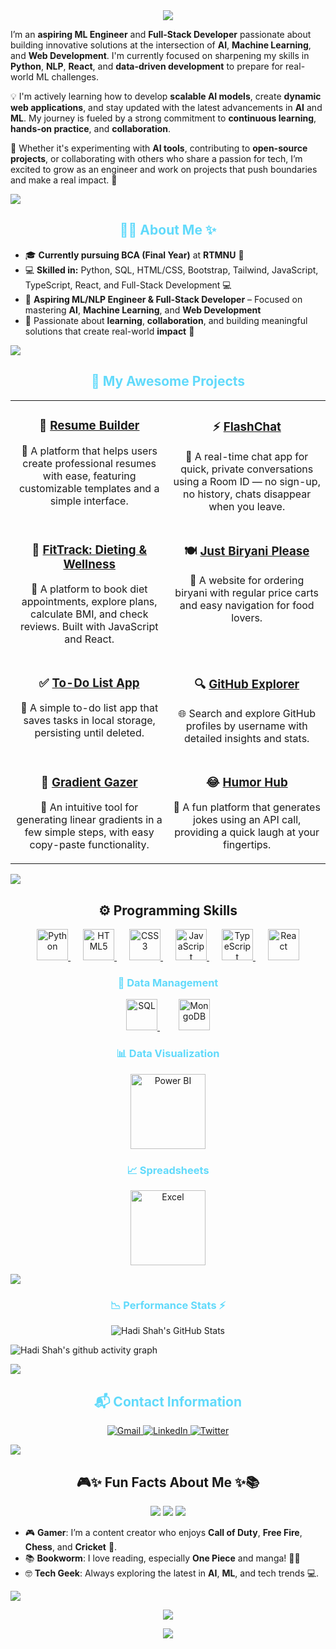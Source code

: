 <div align="center">
  <img src="https://readme-typing-svg.demolab.com?font=JetBrains+Mono&size=24&pause=1000&color=00F0FF&center=true&vCenter=true&width=620&lines=Hey+Coder!+Welcome+to+My+GitHub+%F0%9F%94%8E;Hadi+Shah+Here+%F0%9F%9A%80;Aspiring+ML+|+NLP+Engineer+|+Full+Stack+Dev;Learning+AI+%7C+Machine+Learning+%7C+DevLife"/>
</div>



I’m an **aspiring ML Engineer** and **Full-Stack Developer** passionate about building innovative solutions at the intersection of **AI**, **Machine Learning**, and **Web Development**. I'm currently focused on sharpening my skills in **Python**, **NLP**, **React**, and **data-driven development** to prepare for real-world ML challenges.

💡 I'm actively learning how to develop **scalable AI models**, create **dynamic web applications**, and stay updated with the latest advancements in **AI** and **ML**. My journey is fueled by a strong commitment to **continuous learning**, **hands-on practice**, and **collaboration**.

🌟 Whether it's experimenting with **AI tools**, contributing to **open-source projects**, or collaborating with others who share a passion for tech, I’m excited to grow as an engineer and work on projects that push boundaries and make a real impact. 🚀

<img src="https://user-images.githubusercontent.com/73097560/115834477-dbab4500-a447-11eb-908a-139a6edaec5c.gif">

<h2 align="center" style="color:#61DAFB;">👨‍💻 About Me ✨</h2>

<ul>
  <li>🎓 <strong>Currently pursuing BCA (Final Year)</strong> at <strong>RTMNU</strong> 🎯</li>
  <li>💻 <strong>Skilled in:</strong> Python, SQL, HTML/CSS, Bootstrap, Tailwind, JavaScript, TypeScript, React, and Full-Stack Development 💻</li>
  <li>🚀 <strong>Aspiring ML/NLP Engineer & Full-Stack Developer</strong> – Focused on mastering <strong>AI</strong>, <strong>Machine Learning</strong>, and <strong>Web Development</strong></li>
  <li>🤝 Passionate about <strong>learning</strong>, <strong>collaboration</strong>, and building meaningful solutions that create real-world <strong>impact</strong> 👫</li>
</ul>
  

<img src="https://user-images.githubusercontent.com/73097560/115834477-dbab4500-a447-11eb-908a-139a6edaec5c.gif">

<h2 align="center" style="color:#61DAFB;">🚀 My Awesome Projects</h2>

<table align="center" cellspacing="15">
  <tr>
    <td align="center" valign="top" width="400">
      <h3>📝 <a href="https://hadishah123.github.io/Resume-Builder" target="_blank"><strong>Resume Builder</strong></a></h3>
      <p>💼 A platform that helps users create professional resumes with ease, featuring customizable templates and a simple interface.</p>
    </td>
    <td align="center" valign="top" width="400">
      <h3>⚡ <a href="https://noise-clone2.netlify.app/" target="_blank"><strong>FlashChat</strong></a></h3>
      <p>💬 A real-time chat app for quick, private conversations using a Room ID — no sign-up, no history, chats disappear when you leave.</p>
    </td>
  </tr>
  <tr>
    <td align="center" valign="top" width="400">
      <h3>🍎 <a href="https://justdiet.vercel.app" target="_blank"><strong>FitTrack: Dieting & Wellness</strong></a></h3>
      <p>🥗 A platform to book diet appointments, explore plans, calculate BMI, and check reviews. Built with JavaScript and React.</p>
    </td>
    <td align="center" valign="top" width="400">
      <h3>🍽️ <a href="https://hadishah123.github.io/JustBiryaniPlease/" target="_blank"><strong>Just Biryani Please</strong></a></h3>
      <p>🍚 A website for ordering biryani with regular price carts and easy navigation for food lovers.</p>
    </td>
  </tr>
  <tr>
    <td align="center" valign="top" width="400">
      <h3>✅ <a href="https://hadishah123.github.io/To-Do-List/" target="_blank"><strong>To-Do List App</strong></a></h3>
      <p>📝 A simple to-do list app that saves tasks in local storage, persisting until deleted.</p>
    </td>
    <td align="center" valign="top" width="400">
      <h3>🔍 <a href="https://hadishah123.github.io/Github-Profile-Search/" target="_blank"><strong>GitHub Explorer</strong></a></h3>
      <p>🌐 Search and explore GitHub profiles by username with detailed insights and stats.</p>
    </td>
  </tr>
  <tr>
    <td align="center" valign="top" width="400">
      <h3>🎨 <a href="https://hadishah123.github.io/Gradient-Gazer/" target="_blank"><strong>Gradient Gazer</strong></a></h3>
      <p>🌈 An intuitive tool for generating linear gradients in a few simple steps, with easy copy-paste functionality.</p>
    </td>
    <td align="center" valign="top" width="400">
      <h3>😂 <a href="https://hadishah123.github.io/Humor-Hub/" target="_blank"><strong>Humor Hub</strong></a></h3>
      <p>🤣 A fun platform that generates jokes using an API call, providing a quick laugh at your fingertips.</p>
    </td>
  </tr>
</table>




<img src="https://user-images.githubusercontent.com/73097560/115834477-dbab4500-a447-11eb-908a-139a6edaec5c.gif">

<h2 align="center">⚙️ <strong>Programming Skills</strong></h2>

<p align="center">
  <a href="https://www.python.org/" target="_blank" title="Python" style="margin:0 10px;">
    <img src="https://cdn.jsdelivr.net/gh/devicons/devicon/icons/python/python-original.svg" alt="Python" width="50" height="50"/>
  </a>
  <a href="https://developer.mozilla.org/en-US/docs/Web/HTML" target="_blank" title="HTML5" style="margin:0 10px;">
    <img src="https://cdn.jsdelivr.net/gh/devicons/devicon/icons/html5/html5-original.svg" alt="HTML5" width="50" height="50"/>
  </a>
  <a href="https://developer.mozilla.org/en-US/docs/Web/CSS" target="_blank" title="CSS3" style="margin:0 10px;">
    <img src="https://cdn.jsdelivr.net/gh/devicons/devicon/icons/css3/css3-original.svg" alt="CSS3" width="50" height="50"/>
  </a>
  <a href="https://developer.mozilla.org/en-US/docs/Web/JavaScript" target="_blank" title="JavaScript" style="margin:0 10px;">
    <img src="https://cdn.jsdelivr.net/gh/devicons/devicon/icons/javascript/javascript-original.svg" alt="JavaScript" width="50" height="50"/>
  </a>
  <a href="https://www.typescriptlang.org/" target="_blank" title="TypeScript" style="margin:0 10px;">
    <img src="https://cdn.jsdelivr.net/gh/devicons/devicon/icons/typescript/typescript-original.svg" alt="TypeScript" width="50" height="50"/>
  </a>
  <a href="https://reactjs.org/" target="_blank" title="React" style="margin:0 10px;">
    <img src="https://cdn.jsdelivr.net/gh/devicons/devicon/icons/react/react-original.svg" alt="React" width="50" height="50"/>
  </a>
</p>

<h3 align="center" style="color:#61DAFB;">💾 Data Management</h3>

<p align="center">
  <a href="https://www.mysql.com/" target="_blank" title="SQL" style="margin:0 15px;">
    <img src="https://cdn.jsdelivr.net/gh/devicons/devicon/icons/mysql/mysql-original.svg" alt="SQL" width="50" height="50"/>
  </a>
  <a href="https://www.mongodb.com/" target="_blank" title="MongoDB" style="margin:0 15px;">
    <img src="https://cdn.jsdelivr.net/gh/devicons/devicon/icons/mongodb/mongodb-original.svg" alt="MongoDB" width="50" height="50"/>
  </a>
</p>

<h3 align="center" style="color:#61DAFB;">📊 Data Visualization</h3>

<p align="center">
  <a href="https://powerbi.microsoft.com/" target="_blank" title="Power BI" style="margin:0 15px;">
    <img src="https://img.shields.io/badge/Power_BI-F2C811?style=for-the-badge&logo=powerbi&logoColor=white" alt="Power BI" width="120"/>
  </a>
</p>

<h3 align="center" style="color:#61DAFB;">📈 Spreadsheets</h3>

<p align="center">
  <a href="https://www.microsoft.com/en-us/microsoft-365/excel" target="_blank" title="Excel" style="margin:0 15px;">
    <img src="https://img.shields.io/badge/Excel-217346?style=for-the-badge&logo=microsoft-excel&logoColor=white" alt="Excel" width="120"/>
  </a>
</p>


<img src="https://user-images.githubusercontent.com/73097560/115834477-dbab4500-a447-11eb-908a-139a6edaec5c.gif">

<h3 align="center" style="color:#61DAFB;">📉 Performance Stats ⚡</h3>
<div align="center">
  
![Hadi Shah's GitHub Stats](https://github-readme-stats.vercel.app/api?username=hadishah123&theme=transparent&show_icons=true&bg_color=00000000&card_width=450&hide_border=true&rank_icon=percentile&hide_title=true)
</div>

![Hadi Shah's github activity graph](https://github-readme-activity-graph.vercel.app/graph?username=hadishah123&theme=react-dark)


<img src="https://user-images.githubusercontent.com/73097560/115834477-dbab4500-a447-11eb-908a-139a6edaec5c.gif">

<h2 align="center" style="color:#61DAFB;">📬 Contact Information</h2>

<p align="center">
  <a href="mailto:hadishah.work@gmail.com" target="_blank">
    <img src="https://img.icons8.com/fluency/48/gmail-new.png" alt="Gmail"/>
  </a>
  <a href="https://www.linkedin.com/in/hadi-shah786/" target="_blank">
    <img src="https://img.icons8.com/fluency/48/linkedin.png" alt="LinkedIn"/>
  </a>
  <a href="https://www.twitter.com/godking_Ryuma" target="_blank">
    <img src="https://img.icons8.com/fluency/48/twitter.png" alt="Twitter"/>
  </a>
</p>

<img src="https://user-images.githubusercontent.com/73097560/115834477-dbab4500-a447-11eb-908a-139a6edaec5c.gif">

<h2 align="center">🎮✨ <strong>Fun Facts About Me</strong> ✨📚</h2>

<p align="center">
  <img src="https://img.shields.io/badge/Gamer-🎮-blue?style=for-the-badge"/>
  <img src="https://img.shields.io/badge/Manga_Lover-📚-orange?style=for-the-badge"/>
  <img src="https://img.shields.io/badge/AI_Enthusiast-🤖-purple?style=for-the-badge"/>
</p>

<ul>
  <li>🎮 <strong>Gamer</strong>: I’m a content creator who enjoys <strong>Call of Duty</strong>, <strong>Free Fire</strong>, <strong>Chess</strong>, and <strong>Cricket</strong> 🏏.</li>
  <li>📚 <strong>Bookworm</strong>: I love reading, especially <strong>One Piece</strong> and manga! 🏴‍☠️</li>
  <li>🤓 <strong>Tech Geek</strong>: Always exploring the latest in <strong>AI</strong>, <strong>ML</strong>, and tech trends 💻.</li>
</ul>

<img src="https://user-images.githubusercontent.com/73097560/115834477-dbab4500-a447-11eb-908a-139a6edaec5c.gif">

<p align="center">
  <img src="https://readme-typing-svg.demolab.com?font=Fira+Code&weight=500&pause=1000&color=08F7FE&center=true&vCenter=true&width=600&lines=Thanks+for+visiting+my+universe+%F0%9F%8C%8C;Feel+free+to+collab+or+drop+a+message.;Until+next+time%2C+keep+building+the+future!"/>
</p>

<p align="center">
  <img src="https://capsule-render.vercel.app/api?type=waving&height=100&color=0D1117&section=footer" />
</p>
